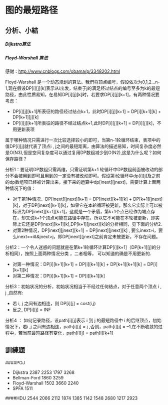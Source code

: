 图的最短路径
=========
分析、小結
----
##### Dijkstra算法


##### Floyd-Warshall 算法
感謝：http://www.cnblogs.com/obama/p/3348202.html

Floyd-Warshall 是一个动态规划的算法。我們将顶点编号，假设依次为0,1,2…n-1,现在假设DP[i][j][k]表示从i出发，结束于j的满足经过结点的编号至多为k的最短路径，由此性质易知，在易知DP[i][j][k]时，若要求DP[i][j][k+1]，有两种情况要考虑：
 - DP[i][j][k+1]所表征的路径经过结点k+1，此时DP[i][j][k+1] = DP[i][k+1][k] + DP[k+1][j][k]
 - DP[i][j][k+1]所表征的路径不经过结点k+1,此时DP[i][j][k+1] = DP[i][j][k]，不用更新表项

属于哪种情况只需进行一次比较选择较小的即可，当第n-1轮循环结束，表项中的值DP[i][j]就代表了顶点i , j之间的最短距离，由算法的描述易知，时间复杂度必然是O(N3),但是空间复杂度可以通过复用DP数组减少到O(N2),这是为什么呢？如何保存路径？

分析1：要证明DP数组只需两维，只需证明第k+1 轮循环中DP数组前面被改动的部分不会被用到即可且用到的一定没有被改动即可。假设第i论循环中dp[i][j]及之前的dp数组项已经被计算出来，接下来的运算中dp[inext][jnext]，需要计算上面两种情况下的值：

 - 对于第1种情况，DP[inext][jnext][k+1] = DP[inext][k+1][k] + DP[k+1][jnext][k]，对于DP[inext][k+1][k]，如果它在本轮循环被更新，那么它实际上可以被标识为DP[inext][k+1][k+1]，这就是一个矛盾，第k+1个点已经作为端点存在，却又说k+1个顶点可能在路径中存在。所以它不可能在本轮被更新，即实际上它还是DP[inext][k+1][k],DP[k+1][jnext][k]的分析相同，见下面的分析2.
 - 对第2种情况，DP[inext][jnext][k+1] = DP[inext][jnext][k] , 要么inext>i，要么inext==i&&jnext>j，即DP[inext][jnext]之前肯定未被更新，不存在问题。

分析2：一个令人迷惑的问题就是在第k+1轮循环计算DP[i][k+1]（DP[k+1][j]的分析相同），按照上面两种情况分类 ，二者相等， 可以知道的确是不用更新的.

 - 对第一种情况：DP[i][k+1][k+1] = DP[i][k+1][k] + DP[k+1][k+1][k] = DP[i][k+1][k]
 - 对第二种情况：DP[i][k+1][k+1] = DP[i][k+1][k]

分析3：初始状况的分析，初始状况相当于不经过任何结点，对于任意两个顶点 i , j ,自然有:

 - 若 i, j 之间有边相连，则 DP[i][j] = cost(i,j)
 - 反之, DP[i][j] = INF

分析4 ： 如何记录路径，设path[i][j]表示 i  到 j 的最短路径中 i 的后继顶点，初始情况下，若i ,j 之间有边相连，path[i][j] = j ,否则，path[i][j] = –1,在不断收敛的过程中，若当前最短路径有变化，path[i][j] = path[i][k+1]

訓練題
----

####POJ 
- Dijkstra 2387 2253 1797 3268 
- Bellman-Ford 1860 3259 
- Floyd-Warshall 1502 3660 2240 
- SPFA 1511 


####HDU 
2544 2066 2112 1874 1385 1142 1548 2680 1217 2923 


